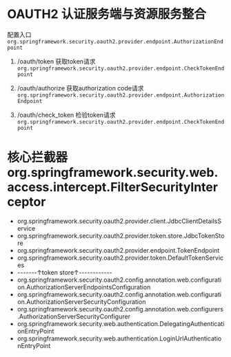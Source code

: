 # OAUTH2 认证服务端与资源服务整合

配置入口`org.springframework.security.oauth2.provider.endpoint.AuthorizationEndpoint`

1. /oauth/token
获取token请求
    `org.springframework.security.oauth2.provider.endpoint.CheckTokenEndpoint`

2. /oauth/authorize
获取authorization code请求
   `org.springframework.security.oauth2.provider.endpoint.AuthorizationEndpoint`

3. /oauth/check_token
检验token请求
    `org.springframework.security.oauth2.provider.endpoint.CheckTokenEndpoint`

# 核心拦截器 org.springframework.security.web.access.intercept.FilterSecurityInterceptor

- org.springframework.security.oauth2.provider.client.JdbcClientDetailsService
- org.springframework.security.oauth2.provider.token.store.JdbcTokenStore
- org.springframework.security.oauth2.provider.endpoint.TokenEndpoint
- org.springframework.security.oauth2.provider.token.DefaultTokenServices
- -------↑token store↑------------
- org.springframework.security.oauth2.config.annotation.web.configuration.AuthorizationServerEndpointsConfiguration
- org.springframework.security.oauth2.config.annotation.web.configuration.AuthorizationServerSecurityConfiguration
- org.springframework.security.oauth2.config.annotation.web.configurers.AuthorizationServerSecurityConfigurer
- org.springframework.security.web.authentication.DelegatingAuthenticationEntryPoint
- org.springframework.security.web.authentication.LoginUrlAuthenticationEntryPoint

